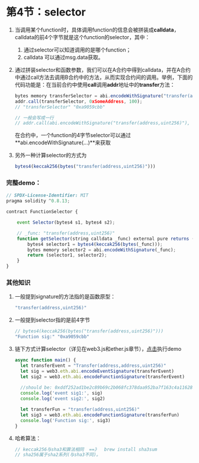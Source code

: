 # 第4节：selector

1. 当调用某个function时，具体调用function的信息会被拼装成**calldata**，calldata的前4个字节就是这个function的selector，其中：

   1. 通过selector可以知道调用的是哪个function；
   2. calldata 可以通过msg.data获取。

2. 通过拼装selector和函数参数，我们可以在A合约中得到calldata，并在A合约中通过call方法去调用B合约中的方法，从而实现合约间的调用。举例，下面的代码功能是：在当前合约中使用**call**调用**addr**地址中的**transfer**方法：

   ```js
   bytes memory transferSelector = abi.encodeWithSignature("transfer(address,uint256)");
   addr.call(transferSelector, 0xSomeAddress, 100);
   // "transferSelector" "0xa9059cbb"
   
   // 一般会写成一行
   // addr.call(abi.encodeWithSignature("transfer(address,uint256)"), 0xSomeAddress, 100);
   ```

   在合约中，一个function的4字节selector可以通过**abi.encodeWithSignature(...)**来获取

3. 另外一种计算selector的方式为

   ```js
   bytes4(keccak256(bytes("transfer(address,uint256)")))
   ```

### 完整demo：

```js
// SPDX-License-Identifier: MIT
pragma solidity ^0.8.13;

contract FunctionSelector {

    event Selector(bytes4 s1, bytes4 s2);

    // _func: "transfer(address,uint256)"
    function getSelector(string calldata _func) external pure returns (bytes4, bytes memory) {
        bytes4 selector1 = bytes4(keccak256(bytes(_func)));
        bytes memory selector2 = abi.encodeWithSignature(_func);
        return (selector1, selector2);
    }
}
```

### 其他知识

1. 一般提到signature的方法指的是函数原型：

   ```js
   "transfer(address,uint256)"
   ```

2. 一般提到selector指的是前4字节

   ```js
   // bytes4(keccak256(bytes("transfer(address,uint256)")))
   "Function sig:" "0xa9059cbb"
   ```

3. 链下方式计算selector（详见在web3.js和ether.js章节），[点击](https://web3playground.io/QmRkM4oxkQVTV7JcGxuUpnYvuA2yhMWg867DnFiNVE1Y9K)执行demo

   ```js
   async function main() {
     let transferEvent = "Transfer(address,address,uint256)"
     let sig = web3.eth.abi.encodeEventSignature(transferEvent)
     let sig2 = web3.eth.abi.encodeFunctionSignature(transferEvent)
     
     //should be: 0xddf252ad1be2c89b69c2b068fc378daa952ba7f163c4a11628f55a4df523b3ef
     console.log('event sig1:', sig)
     console.log('event sig2:', sig2)
   
     let transferFun = "transfer(address,uint256)"
     let sig3 = web3.eth.abi.encodeFunctionSignature(transferFun)
     console.log('Function sig:', sig3)
   }
   ```

4. 哈希算法：

   ```js
   // keccak256与sha3和算法相同  ==》  brew install sha3sum
   // sha256属于sha2系列(与sha3不同)。
   ```







